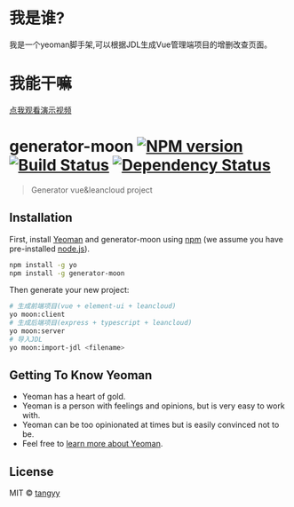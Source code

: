 # 我是谁?
我是一个yeoman脚手架,可以根据JDL生成Vue管理端项目的增删改查页面。
# 我能干嘛

[点我观看演示视频](https://v.youku.com/v_show/id_XMzcyMTMwMTA1Ng==.html?spm=a2h0k.11417342.soresults.dtitle)
# generator-moon [![NPM version][npm-image]][npm-url] [![Build Status][travis-image]][travis-url] [![Dependency Status][daviddm-image]][daviddm-url]
> Generator vue&amp;leancloud project

## Installation

First, install [Yeoman](http://yeoman.io) and generator-moon using [npm](https://www.npmjs.com/) (we assume you have pre-installed [node.js](https://nodejs.org/)).

```bash
npm install -g yo
npm install -g generator-moon
```

Then generate your new project:

```bash
# 生成前端项目(vue + element-ui + leancloud)
yo moon:client
# 生成后端项目(express + typescript + leancloud)
yo moon:server
# 导入JDL
yo moon:import-jdl <filename>
```

## Getting To Know Yeoman

 * Yeoman has a heart of gold.
 * Yeoman is a person with feelings and opinions, but is very easy to work with.
 * Yeoman can be too opinionated at times but is easily convinced not to be.
 * Feel free to [learn more about Yeoman](http://yeoman.io/).

## License

MIT © [tangyy]()


[npm-image]: https://badge.fury.io/js/generator-moon.svg
[npm-url]: https://npmjs.org/package/generator-moon
[travis-image]: https://travis-ci.org//generator-moon.svg?branch=master
[travis-url]: https://travis-ci.org//generator-moon
[daviddm-image]: https://david-dm.org//generator-moon.svg?theme=shields.io
[daviddm-url]: https://david-dm.org//generator-moon
